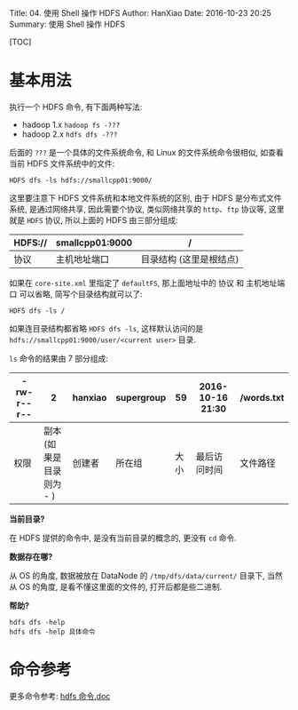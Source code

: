 Title: 04. 使用 Shell 操作 HDFS
Author: HanXiao
Date: 2016-10-23 20:25
Summary: 使用 Shell 操作 HDFS

[TOC]

# 基本用法
执行一个 HDFS 命令, 有下面两种写法:

- hadoop 1.x `hadoop fs -???`
- hadoop 2.x `hdfs dfs -???`

后面的 `???` 是一个具体的文件系统命令, 和 Linux 的文件系统命令很相似, 如查看当前 HDFS 文件系统中的文件:

```
HDFS dfs -ls hdfs://smallcpp01:9000/
```

这里要注意下 HDFS 文件系统和本地文件系统的区别, 由于 HDFS 是分布式文件系统, 是通过网络共享, 因此需要个协议, 类似网络共享的 `http`、`ftp` 协议等, 这里就是 `HDFS` 协议, 所以上面的 HDFS 由三部分组成:

| HDFS:// | smallcpp01:9000 | /                       |
| ------- | --------------- | ----------------------- |
| 协议    | 主机地址端口    | 目录结构 (这里是根结点) |

如果在 `core-site.xml` 里指定了 `defaultFS`, 那上面地址中的 协议 和 主机地址端口 可以省略, 简写个目录结构就可以了:

```
HDFS dfs -ls /
```

如果连目录结构都省略 `HDFS dfs -ls`, 这样默认访问的是 `hdfs://smallcpp01:9000/user/<current user>` 目录.

`ls` 命令的结果由 7 部分组成:

| -rw-r--r-- | 2                            | hanxiao | supergroup | 59   | 2016-10-16 21:30 | /words.txt |
| ---------- | ---------------------------- | ------- | ---------- | ---- | ---------------- | ---------- |
| 权限       | 副本<br>(如果是目录则为 \- ) | 创建者  | 所在组     | 大小 | 最后访问时间     | 文件路径   |

**当前目录?**

在 HDFS 提供的命令中, 是没有当前目录的概念的, 更没有 `cd` 命令.

**数据存在哪?**

从 OS 的角度, 数据被放在 DataNode 的 `/tmp/dfs/data/current/` 目录下, 当然从 OS 的角度, 是看不懂这里面的文件的, 打开后都是些二进制.

**帮助?**

```
hdfs dfs -help
hdfs dfs -help 具体命令
```

# 命令参考
更多命令参考: [hdfs 命令.doc](http://pan.baidu.com/s/1kUXcdxl)
